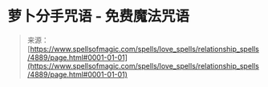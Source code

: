 <!--yml

category: 未分类

date: 2024-06-12 18:38:47

-->

# 萝卜分手咒语 - 免费魔法咒语

> 来源：[https://www.spellsofmagic.com/spells/love_spells/relationship_spells/4889/page.html#0001-01-01](https://www.spellsofmagic.com/spells/love_spells/relationship_spells/4889/page.html#0001-01-01)
